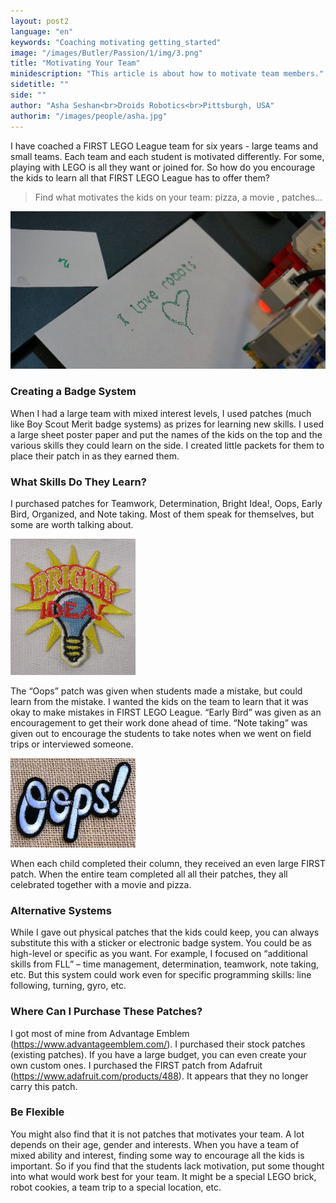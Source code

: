 ```yaml
---
layout: post2
language: "en"
keywords: "Coaching motivating getting_started"
image: "/images/Butler/Passion/1/img/3.png"
title: "Motivating Your Team"
minidescription: "This article is about how to motivate team members."
sidetitle: ""
side: ""
author: "Asha Seshan<br>Droids Robotics<br>Pittsburgh, USA"
authorim: "/images/people/asha.jpg"
---
```


I have coached a FIRST LEGO League team for six years - large teams and small teams. Each team and each student is motivated differently.  For some, playing with LEGO is all they want or joined for.  So how do you encourage the kids to learn all that FIRST LEGO League has to offer them?

> Find what motivates the kids on your team: pizza, a movie , patches…

![](/images/coachcorner/Motivation.jpg)

### Creating a Badge System

When I had a large team with mixed interest levels, I used patches (much like Boy Scout Merit badge systems) as prizes for learning new skills.  I used a large sheet poster paper and put the names of the kids on the top and the various skills they could learn on the side.  I created little packets for them to place their patch in as they earned them.

### What Skills Do They Learn?

I purchased patches for Teamwork, Determination, Bright Idea!, Oops, Early Bird, Organized, and Note taking.  Most of them speak for themselves, but some are worth talking about. 

![](/images/coachcorner/Patch.jpg)

The “Oops” patch was given when students made a mistake, but could learn from the mistake. I wanted the kids on the team to learn that it was okay to make mistakes in FIRST LEGO League.  “Early Bird” was given as an encouragement to get their work done ahead of time. “Note taking” was given out to encourage the students to take notes when we went on field trips or interviewed someone.

![](/images/coachcorner/Oopspatch.jpg)

When each child completed their column, they received an even large FIRST patch. When the entire team completed all all their patches, they all celebrated together with a movie and pizza.

### Alternative Systems

While I gave out physical patches that the kids could keep, you can always substitute this with a sticker or electronic badge system. You could be as high-level or specific as you want. For example, I focused on “additional skills from FLL” – time management, determination, teamwork, note taking, etc.  But this system could work even for specific programming skills: line following, turning, gyro, etc.

### Where Can I Purchase These Patches?

I got most of mine from Advantage Emblem (https://www.advantageemblem.com/).  I purchased their stock patches (existing patches). If you have a large budget, you can even create your own custom ones. I purchased the FIRST patch from Adafruit (https://www.adafruit.com/products/488). It appears that they no longer carry this patch.


### Be Flexible

You might also find that it is not patches that motivates your team. A lot depends on their age, gender and interests. When you have a team of mixed ability and interest, finding some way to encourage all the kids is important. So if you find that the students lack motivation, put some thought into what would work best for your team. It might be a special LEGO brick, robot cookies, a team trip to a special location, etc.
